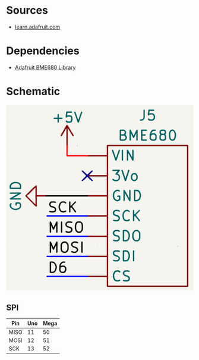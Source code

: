 # Sources

- [learn.adafruit.com](https://learn.adafruit.com/adafruit-bme680-humidity-temperature-barometic-pressure-voc-gas)

# Dependencies

- [Adafruit BME680 Library](https://github.com/adafruit/Adafruit_BME680)

# Schematic

![pinout](images/pinout_BME680.png)

## SPI

| Pin  | Uno | Mega |
| ---- | --- | ---- |
| MISO | 11  | 50   |
| MOSI | 12  | 51   |
| SCK  | 13  | 52   |
